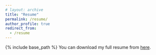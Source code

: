 ```yaml
---
# layout: archive
title: "Resume"
permalink: /resume/
author_profile: true
redirect_from:
  - /resume
---
```

{% include base_path %}
You can download my full resume from [here]({{base_path}}/files/sina-sajadmanesh-cv.pdf).
